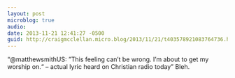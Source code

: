 ```yaml
---
layout: post
microblog: true
audio: 
date: 2013-11-21 12:41:27 -0500
guid: http://craigmcclellan.micro.blog/2013/11/21/t403578921083764736.html
---
```

“@matthewsmithUS: ”This feeling can’t be wrong. I’m about to get my worship on.“ – actual lyric heard on Christian radio today” Bleh.
